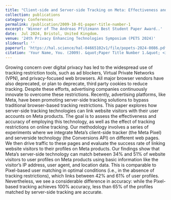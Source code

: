 ```yaml
---
title: "Client-side and Server-side Tracking on Meta: Effectiveness and Accuracy"
collection: publications
category: Conferences
permalink: /publication/2009-10-01-paper-title-number-1
excerpt: 'Winner of The Andreas Pfitzmann Best Student Paper Award..'
date:  Jul 2024, Bristol, United Kingdom.
venue: '24th Privacy Enhancing Technologies Symposium (PETS 2024)'
slidesurl: ''
paperurl: 'https://hal.science/hal-04665102v1/file/popets-2024-0086.pdf'
citation: 'Your Name, You. (2009). &quot;Paper Title Number 1.&quot; <i>Journal 1</i>. 1(1).'
---
```





Growing concern over digital privacy has led to the widespread use of tracking restriction tools, such as ad blockers, Virtual Private
Networks (VPN), and privacy-focused web browsers. All major browser vendors have also deprecated, or plan to deprecate, third party cookies to reduce tracking. Despite these efforts, advertising companies continuously innovate to overcome these restrictions.
Recently, advertising platforms, like Meta, have been promoting server-side tracking solutions to bypass traditional browser-based
tracking restrictions. This paper explores how server-side tracking technologies can link website visitors with their user accounts on Meta products.
The goal is to assess the effectiveness and accuracy of employing this technology, as well as the effect of tracking restrictions on online
tracking. Our methodology involves a series of experiments where we integrate Meta’s client-side tracker (the Meta Pixel) and serverside technology (the Conversions API) on different web pages. We then drive traffic to these pages and evaluate the success rate of linking website visitors to their profiles on Meta products.
Our findings show that Meta’s server-side technology can match between 34% and 51% of website visitors to user profiles on Meta products using basic information like the visitor’s IP address, user agent, and location data. This is comparable to Pixel-based user matching in optimal conditions (i.e., in the absence of tracking restrictions), which links between 42% and 61% of user profiles. Nevertheless, we see a considerable difference in accuracy: while the Pixel-based tracking achieves 100% accuracy, less than 65% of the profiles matched by server-side tracking are accurate.
